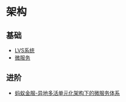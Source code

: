 # 架构

## 基础

- [LVS系统](lvs.md)
- [微服务](micro-service.md)

## 进阶

- [蚂蚁金服-异地多活单元化架构下的微服务体系](resources/ant_soa.pdf)
